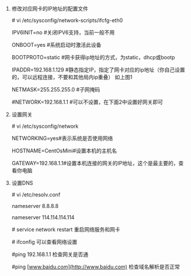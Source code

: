 1. 修改对应网卡的IP地址的配置文件

    \# vi /etc/sysconfig/network-scripts/ifcfg-eth0

     

    IPV6INIT=no #关闭IPV6支持，当前一般不用

    ONBOOT=yes #系统启动时激活此设备

    BOOTPROTO=static #网卡获得ip地址的方式，为static，dhcp或bootp

    IPADDR=192.168.1.129 #静态指定IP，指定了网卡对应的ip地址（你自己设置的，可以远程连接，不要和其他局内ip重叠） 如上图1

    NETMASK=255.255.255.0 #子网掩码

    \#NETWORK=192.168.1.1 #可以不设置，在下面2中设置好网关即可

2. 设置网关

    \# vi /etc/sysconfig/network

     

    NETWORKING=yes#表示系统是否使用网络

    HOSTNAME=CentOsMini#设置本机的主机名

    GATEWAY=192.168.1.1#设置本机连接的网关的IP地址，这个是最主要的，查看你电脑

3. 设置DNS

    \# vi /etc/resolv.conf

     

    nameserver 8.8.8.8

    nameserver 114.114.114.114

    \# service network restart 重启网络服务和网卡

    \# ifconfig 可以查看网络设置

    \#ping 192.168.1.1 检查网关是否通

    \#ping [www.baidu.com](http://www.baidu.com) 检查域名解析是否正常